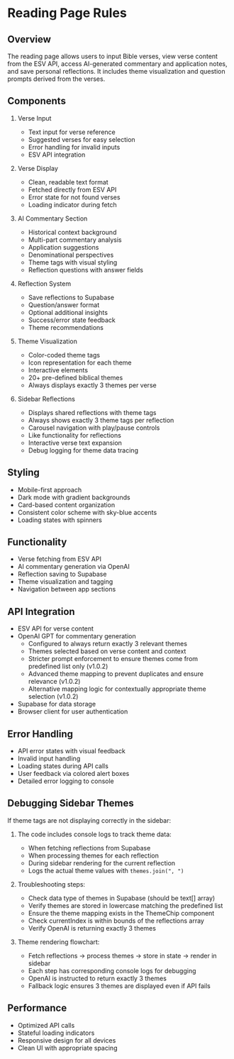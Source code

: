 # Reading Page Rules

## Overview

The reading page allows users to input Bible verses, view verse content from the ESV API, access AI-generated commentary and application notes, and save personal reflections. It includes theme visualization and question prompts derived from the verses.

## Components

1. Verse Input

   - Text input for verse reference
   - Suggested verses for easy selection
   - Error handling for invalid inputs
   - ESV API integration

2. Verse Display

   - Clean, readable text format
   - Fetched directly from ESV API
   - Error state for not found verses
   - Loading indicator during fetch

3. AI Commentary Section

   - Historical context background
   - Multi-part commentary analysis
   - Application suggestions
   - Denominational perspectives
   - Theme tags with visual styling
   - Reflection questions with answer fields

4. Reflection System

   - Save reflections to Supabase
   - Question/answer format
   - Optional additional insights
   - Success/error state feedback
   - Theme recommendations

5. Theme Visualization

   - Color-coded theme tags
   - Icon representation for each theme
   - Interactive elements
   - 20+ pre-defined biblical themes
   - Always displays exactly 3 themes per verse

6. Sidebar Reflections

   - Displays shared reflections with theme tags
   - Always shows exactly 3 theme tags per reflection
   - Carousel navigation with play/pause controls
   - Like functionality for reflections
   - Interactive verse text expansion
   - Debug logging for theme data tracing

## Styling

- Mobile-first approach
- Dark mode with gradient backgrounds
- Card-based content organization
- Consistent color scheme with sky-blue accents
- Loading states with spinners

## Functionality

- Verse fetching from ESV API
- AI commentary generation via OpenAI
- Reflection saving to Supabase
- Theme visualization and tagging
- Navigation between app sections

## API Integration

- ESV API for verse content
- OpenAI GPT for commentary generation
  - Configured to always return exactly 3 relevant themes
  - Themes selected based on verse content and context
  - Stricter prompt enforcement to ensure themes come from predefined list only (v1.0.2)
  - Advanced theme mapping to prevent duplicates and ensure relevance (v1.0.2)
  - Alternative mapping logic for contextually appropriate theme selection (v1.0.2)
- Supabase for data storage
- Browser client for user authentication

## Error Handling

- API error states with visual feedback
- Invalid input handling
- Loading states during API calls
- User feedback via colored alert boxes
- Detailed error logging to console

## Debugging Sidebar Themes

If theme tags are not displaying correctly in the sidebar:

1. The code includes console logs to track theme data:

   - When fetching reflections from Supabase
   - When processing themes for each reflection
   - During sidebar rendering for the current reflection
   - Logs the actual theme values with `themes.join(", ")`

2. Troubleshooting steps:

   - Check data type of themes in Supabase (should be text[] array)
   - Verify themes are stored in lowercase matching the predefined list
   - Ensure the theme mapping exists in the ThemeChip component
   - Check currentIndex is within bounds of the reflections array
   - Verify OpenAI is returning exactly 3 themes

3. Theme rendering flowchart:
   - Fetch reflections → process themes → store in state → render in sidebar
   - Each step has corresponding console logs for debugging
   - OpenAI is instructed to return exactly 3 themes
   - Fallback logic ensures 3 themes are displayed even if API fails

## Performance

- Optimized API calls
- Stateful loading indicators
- Responsive design for all devices
- Clean UI with appropriate spacing

